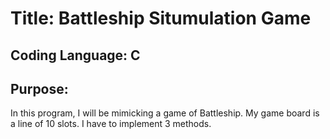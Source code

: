 # Title: Battleship Situmulation Game

## Coding Language: C

## Purpose: 
In this program, I will be mimicking a game of Battleship. My game board is a line of 10 slots. I  have to implement 3 methods. 
